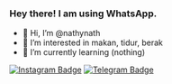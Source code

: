 ### Hey there! I am using WhatsApp.
- 👋 Hi, I’m @nathynath 
- 👀 I’m interested in makan, tidur, berak
- 🌱 I’m currently learning (nothing)

[![Instagram Badge](https://img.shields.io/badge/Instagram-%40ynthanns-ff69b4?logo=instagram)](https://instagram.com/ynthanns)
[![Telegram Badge](https://img.shields.io/badge/Telegram-%40ntynath-9cf?logo=telegram)](https://t.me/ntynath)
<!---
kontol
--->

